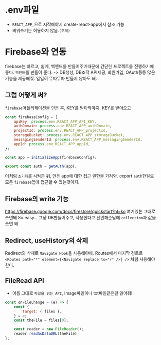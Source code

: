 # .env파일

-   `REACT_APP_`으로 시작해야지 create-react-app에서 참조 가능
-   띄워쓰기는 허용하지 않음.`(주의)`

# Firebase와 연동

firebase는 빠르고, 쉽게, 백엔드를 만들어주기때문에 간단한 프로젝트를 진행하기에 좋다.
`백엔드`를 만들어 준다. -> DB생성, DB조작 API제공, 회원가입, OAuth등등 많은 기능을 제공해줘.
일일히 뚜따뚜따 만들지 않아도 돼.

## 그럼 어떻게 써?

`firebase`어플리케이션을 만든 후, KEY를 받아와야지. KEY를 받아오고

```javascript
const firebaseConfig = {
    apiKey: process.env.REACT_APP_API_KEY,
    authDomain: process.env.REACT_APP_authDomain,
    projectId: process.env.REACT_APP_projectId,
    storageBucket: process.env.REACT_APP_storageBucket,
    messagingSenderId: process.env.REACT_APP_messagingSenderId,
    appId: process.env.REACT_APP_appId,
};

const app = initializeApp(firebaseConfig);

export const auth = getAuth(app);
```

이처럼 `초기화`를 시켜준 뒤, 만든 app에 대한 접근 권한을 가져와. export `auth`한걸로 모든 `firebase`앱에 접근할 수 있는것이지.

## Firebase의 write 기능

https://firebase.google.com/docs/firestore/quickstart?hl=ko 여기있는 그대로 쓰면돼
So easy... 그냥 DB만들어주고, 사용한다고 선언해준담에 `collection`과 값을 쓰면 돼

## Redirect, useHistory의 삭제

Redirect의 삭제로 `Navigate Hook`을 사용해야해.
Routes에서 마지막 경로로 `<Routes path="*" element={<Navigate replace to="/" />} />` 처럼 사용해야한다.

## FileRead API

-   이름 그대로 `파일을 읽는 API`, Image파일이나 txt파일같은걸 읽어줘!

```javascript
const onFileChange = (e) => {
    const {
        target: { files },
    } = e;
    const theFile = files[0];

    const reader = new FileReader();
    reader.readAsDataURL(theFile);
};
```
